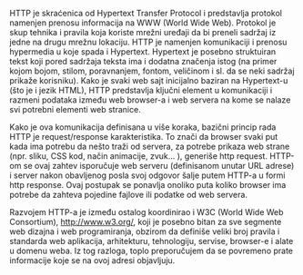 HTTP je skraćenica od Hypertext Transfer Protocol i predstavlja protokol namenjen prenosu informacija na WWW (World Wide Web). Protokol je skup tehnika i pravila koja koriste mrežni uređaji da bi preneli sadržaj iz jedne na drugu mrežnu lokaciju. HTTP je namenjen komunikaciji i prenosu hypermedia u koje spada i Hypertext. Hypertext je posebno struktuiran tekst koji pored sadržaja teksta ima i dodatna značenja istog (na primer kojom bojom, stilom, poravnanjem, fontom, veličinom i sl. da se neki sadržaj prikaže korisniku). Kako je svaki web sajt inicijalno baziran na Hypertext-u (što je i jezik HTML), HTTP predstavlja ključni element u komunikaciji i razmeni podataka između web browser-a i web servera na kome se nalaze svi potrebni elementi web stranice.

Kako je ova komunikacija definisana u više koraka, bazični princip rada HTTP je request/response karakteristika. To znači da browser svaki put kada ima potrebu da nešto traži od servera, za potrebe prikaza web strane (npr. sliku, CSS kod, način animacije, zvuk... ), generiše http request. HTTP-om se ovaj zahtev isporučuje web serveru (definisanom unutar URL adrese) i server nakon obavljenog posla svoj odgovor šalje putem HTTP-a u formi http response. Ovaj postupak se ponavlja onoliko puta koliko browser ima potrebe da zahteva pojedine fajlove ili podatke od web servera.

Razvojem HTTP-a je između ostalog koordinirao i W3C (World Wide Web Consortium), http://www.w3.org/, koji je posebno bitan za sve segmente web dizajna i web programiranja, obzirom da definiše veliki broj pravila i standarda web aplikacija, arhitekturu, tehnologiju, servise, browser-e i alate u domenu weba. Iz tog razloga, toplo preporučujem da se povremeno prate informacije koje se na ovoj adresi objavljuju.
